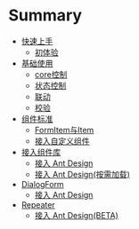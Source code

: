 # Summary

* [快速上手]()
   * [初体验](docs/easy/easy.md)
* [基础使用]()
   * [core控制](docs/basic/core.md)
   * [状态控制](docs/basic/status.md)
   * [联动](docs/basic/relation.md)
   * [校验](docs/basic/validation.md)
* [组件标准]()
   * [FormItem与Item](docs/component/item.md)
   * [接入自定义组件](docs/component/custom.md)
* [接入组件库]()
   * [接入 Ant Design](docs/advanced/antd.md)
   * [接入 Ant Design(按需加载)](docs/advanced/antd-demand.md)
* [DialogForm]()
   * [接入 Ant Design](docs/dialog/antd.md)
* [Repeater]()
   * [接入 Ant Design(BETA)](docs/repeater/antd.md)
